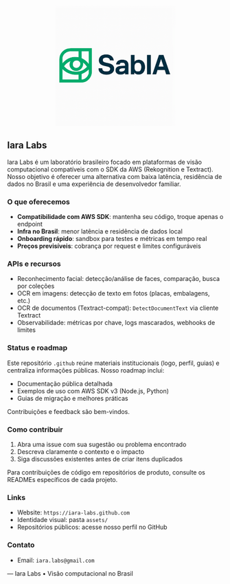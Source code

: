 <p align="center">
  <img src="./assets/logo/logo.png" alt="Iara Labs" width="280" />
</p>

## Iara Labs

Iara Labs é um laboratório brasileiro focado em plataformas de visão computacional compatíveis com o SDK da AWS (Rekognition e Textract). Nosso objetivo é oferecer uma alternativa com baixa latência, residência de dados no Brasil e uma experiência de desenvolvedor familiar.

### O que oferecemos

- **Compatibilidade com AWS SDK**: mantenha seu código, troque apenas o endpoint
- **Infra no Brasil**: menor latência e residência de dados local
- **Onboarding rápido**: sandbox para testes e métricas em tempo real
- **Preços previsíveis**: cobrança por request e limites configuráveis

### APIs e recursos

- Reconhecimento facial: detecção/análise de faces, comparação, busca por coleções
- OCR em imagens: detecção de texto em fotos (placas, embalagens, etc.)
- OCR de documentos (Textract-compat): `DetectDocumentText` via cliente Textract
- Observabilidade: métricas por chave, logs mascarados, webhooks de limites

### Status e roadmap

Este repositório `.github` reúne materiais institucionais (logo, perfil, guias) e centraliza informações públicas. Nosso roadmap inclui:

- Documentação pública detalhada
- Exemplos de uso com AWS SDK v3 (Node.js, Python)
- Guias de migração e melhores práticas

Contribuições e feedback são bem-vindos.

### Como contribuir

1. Abra uma issue com sua sugestão ou problema encontrado
2. Descreva claramente o contexto e o impacto
3. Siga discussões existentes antes de criar itens duplicados

Para contribuições de código em repositórios de produto, consulte os READMEs específicos de cada projeto.

### Links

- Website: `https://iara-labs.github.com`
- Identidade visual: pasta `assets/`
- Repositórios públicos: acesse nosso perfil no GitHub

### Contato

- Email: `iara.labs@gmail.com`

—
Iara Labs • Visão computacional no Brasil
